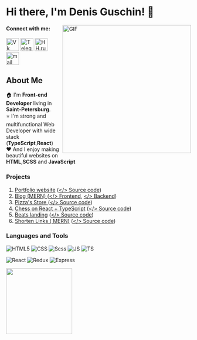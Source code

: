 # Hi there, I'm **Denis Guschin**! 👋

<img align="right" width = "350" alt="GIF"  src="https://i.pinimg.com/originals/18/a4/94/18a4949fc9c8067172d3b96e302e7097.gif" />

#### Connect with me:

<a href="https://vk.com/denis_guschin" target="_blank"><img height="35px" src="https://camo.githubusercontent.com/26be819fcce90f75668efeb7a432b969dcc35a1e4478149c3fcd48fda5b457c3/68747470733a2f2f6564656e742e6769746875622e696f2f537570657254696e7949636f6e732f696d616765732f7376672f766b2e737667" alt="Vk"></a>
<a href="https://t.me/ScobarDen" target="_blank"><img margin-left = "10px" height="35px" src="https://camo.githubusercontent.com/f4b401dd7cd9b7840fd31acafd49e151a80e4c9600bf219934461b96dd98e013/68747470733a2f2f6564656e742e6769746875622e696f2f537570657254696e7949636f6e732f696d616765732f7376672f74656c656772616d2e737667" alt="Telegram"></a>
<a href="https://spb.hh.ru/resume/78613059ff0b275d0a0039ed1f4d624e62336e" target="_blank"><img height="35px" src="https://play-lh.googleusercontent.com/YpAV7Q-ZJhI5tzFk_wEX-7-x2BydtnCtFTVUrmq0zAO6jLCLA4nNcfem3p_Pyowg9w" alt="HH.ru" ></a>
<a href="mailto:gdv-ps@yandex.ru" target="_blank"><img height="35px" src="https://soft-ok.net/uploads/posts/2017-04/1491987776_yandekspochta-2-0-7.png" alt="mail"></a>

## About Me

🏠 I'm **Front-end Developer**  living in **Saint-Petersburg**.   
⭐ I'm strong and multifunctional Web Developer with wide stack (**TypeScript**,**React**)  
❤️ And I enjoy making beautiful websites on **HTML**,**SCSS** and **JavaScript**

### Projects

1. <a href="https://scobarden.github.io/react-portfolio/" target="_blank">Portfolio
   website</a> (<a href="https://github.com/ScobarDen/react-portfolio" target="_blank"></> Source code</a>)
2. <a href="https://mern-blog-frontend-g4h3.onrender.com/" target="_blank">Blog (MERN)
   </a> (<a href="https://github.com/ScobarDen/blog-mern-frontend" target="_blank"></> Frontend</a>, <a href="https://github.com/ScobarDen/blog-mern-backend" target="_blank"></> Backend</a>)
3. <a href="https://scobarden.github.io/react-ts-pizza-store/" target="_blank">Pizza's Store
   </a> (<a href="https://github.com/ScobarDen/react-ts-pizza-store" target="_blank"></> Source code</a>)
4. <a href="https://scobarden.github.io/react-chess/" target="_blank">Chess on React +
   TypeScript</a> (<a href="https://github.com/ScobarDen/react-chess" target="_blank"></> Source code</a>)
5. <a href="https://scobarden.github.io/responsive-website-beats/" target="_blank">Beats
   landing</a> (<a href="https://github.com/ScobarDen/responsive-website-beats" target="_blank"></> Source code</a>)
6. <a href="https://github.com/ScobarDen/mern-app" target="_blank">Shorten Links (
   MERN)</a> (<a href="https://github.com/ScobarDen/mern-app" target="_blank"></> Source code</a>)

### Languages and Tools

![HTML5](https://img.shields.io/badge/HTML5-E34F26?style=for-the-badge&logo=html5&logoColor=white)
![CSS](https://img.shields.io/badge/CSS3-1572B6?style=for-the-badge&logo=css3&logoColor=white)
![Scss](https://img.shields.io/badge/Sass-CC6699?style=for-the-badge&logo=sass&logoColor=white)
![JS](https://img.shields.io/badge/JavaScript-323330?style=for-the-badge&logo=javascript&logoColor=F7DF1E)
![TS](https://img.shields.io/badge/TypeScript-007ACC?style=for-the-badge&logo=typescript&logoColor=white)

![React](https://img.shields.io/badge/React-20232A?style=for-the-badge&logo=react&logoColor=61DAFB)
![Redux](https://img.shields.io/badge/Redux-593D88?style=for-the-badge&logo=redux&logoColor=white)
![Express](https://img.shields.io/badge/Express.js-404D59?style=for-the-badge)

<div>
  <a href="https://github.com/ScobarDen">
  <img height="180em" src="https://github-readme-stats.vercel.app/api/top-langs/?username=ScobarDen&layout=compact&langs_count=7&theme=tokyonight"/>
</div>
